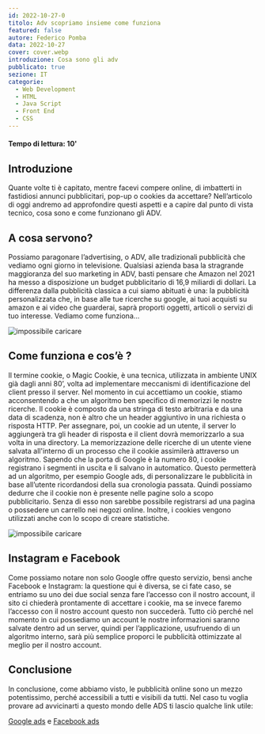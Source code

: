 ```yaml
---
id: 2022-10-27-0
titolo: Adv scopriamo insieme come funziona
featured: false
autore: Federico Pomba
data: 2022-10-27
cover: cover.webp
introduzione: Cosa sono gli adv
pubblicato: true
sezione: IT
categorie:
  - Web Development
  - HTML
  - Java Script
  - Front End
  - CSS
---
```

#### Tempo di lettura: 10'

## Introduzione

Quante volte ti è capitato, mentre facevi compere online, di imbatterti in fastidiosi annunci pubblicitari, pop-up o cookies da accettare?
Nell’articolo di oggi andremo ad approfondire questi aspetti e a capire dal punto di vista tecnico, cosa sono e come funzionano gli ADV.

## A cosa servono?
Possiamo paragonare l’advertising, o ADV, alle tradizionali pubblicità che vediamo ogni giorno in televisione.
Qualsiasi azienda basa la stragrande maggioranza del suo marketing in ADV, basti pensare che Amazon nel 2021 ha messo a disposizione un budget pubblicitario di 16,9 miliardi di dollari.
La differenza dalla pubblicità classica a cui siamo abituati è una: la pubblicità personalizzata che, in base alle tue ricerche su google, ai tuoi acquisti su amazon e ai video che guarderai, saprà proporti oggetti, articoli o servizi di tuo interesse.
Vediamo come funziona…

![impossibile caricare](/img/posts/adv-scopriamo-insieme-come-funziona/imgads.webp)
## Come funziona e cos’è ?
Il termine cookie, o Magic Cookie, è una tecnica, utilizzata in ambiente UNIX già dagli anni 80’, volta ad implementare meccanismi di identificazione del client presso il server.
Nel momento in cui accettiamo un cookie, stiamo acconsentendo a che un algoritmo ben specifico di memorizzi le nostre ricerche.
Il cookie è composto da una stringa di testo arbitraria e da una data di scadenza, non è altro che un header aggiuntivo in una richiesta o risposta HTTP.
Per assegnare, poi, un cookie ad un utente, il server lo aggiungerà tra gli header di risposta e il client dovrà memorizzarlo a sua volta in una directory.
La memorizzazione delle ricerche di un utente viene salvata all'interno di un processo che il cookie assimilerà attraverso un algoritmo.
Sapendo che la porta di Google è la numero 80, i cookie registrano i segmenti in uscita e li salvano in automatico.
Questo permetterà ad un algoritmo, per esempio Google ads, di personalizzare le pubblicità in base all’utente ricordandosi della sua cronologia passata.
Quindi possiamo dedurre che il cookie non è presente nelle pagine solo a scopo pubblicitario. Senza di esso non sarebbe possibile registrarsi ad una pagina o possedere un carrello nei negozi online.
Inoltre, i cookies vengono utilizzati anche con lo scopo di creare statistiche.

![impossibile caricare](/img/posts/adv-scopriamo-insieme-come-funziona/HTTP-Cookie-Google.png)
## Instagram e Facebook
Come possiamo notare non solo Google offre questo servizio, bensì anche Facebook e Instagram: la questione qui è diversa, se ci fate caso, se entriamo su uno dei due social senza fare l’accesso con il nostro account, il sito ci chiederà prontamente di accettare i cookie, ma se invece faremo l’accesso con il nostro account questo non succederà.
Tutto ciò perché nel momento in cui possediamo un account le nostre informazioni saranno salvate dentro ad un server, quindi per l’applicazione, usufruendo di un algoritmo interno, sarà più semplice proporci le pubblicità ottimizzate al meglio per il nostro account.

## Conclusione
In conclusione, come abbiamo visto, le pubblicità online sono un mezzo potentissimo, perché accessibili a tutti e visibili da tutti.
Nel caso tu voglia provare ad avvicinarti a questo mondo delle ADS ti lascio qualche link utile:

[Google ads](https://ads.google.com/intl/it_it/getstarted/?subid=it-it-ha-aw-sk-c-bau!o3~CjwKCAjw2OiaBhBSEiwAh2ZSPy38T4H4RlGgAOE2aS1kwEhkNZPtkAXEPZYrgxcQsNusnToQiI4xcxoCi5kQAvD_BwE~141571318478~kwd-16138611~18198847414~619031933959&utm_source=aw&utm_medium=ha&utm_campaign=it-it-ha-aw-sk-c-bau!o3~CjwKCAjw2OiaBhBSEiwAh2ZSPy38T4H4RlGgAOE2aS1kwEhkNZPtkAXEPZYrgxcQsNusnToQiI4xcxoCi5kQAvD_BwE~141571318478~kwd-16138611~18198847414~619031933959&gclid=CjwKCAjw2OiaBhBSEiwAh2ZSPy38T4H4RlGgAOE2aS1kwEhkNZPtkAXEPZYrgxcQsNusnToQiI4xcxoCi5kQAvD_BwE&gclsrc=aw.ds)
e [Facebook ads](https://it-it.facebook.com/business/tools/ads-manager)
